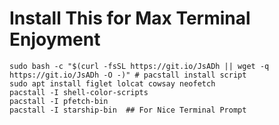 # Install This for Max Terminal Enjoyment
```
sudo bash -c "$(curl -fsSL https://git.io/JsADh || wget -q https://git.io/JsADh -O -)" # pacstall install script
sudo apt install figlet lolcat cowsay neofetch
pacstall -I shell-color-scripts
pacstall -I pfetch-bin
pacstall -I starship-bin  ## For Nice Terminal Prompt
```
